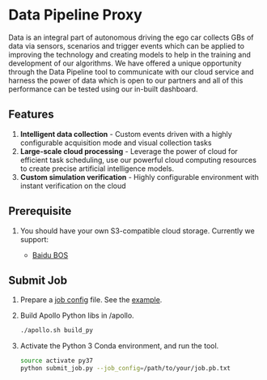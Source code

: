 # Data Pipeline Proxy

Data is an integral part of autonomous driving the ego car collects GBs of data via sensors, scenarios and trigger events which can be applied to improving the technology and creating models to help in the training and development of our algorithms.
We have offered a unique opportunity through the Data Pipeline tool to communicate with our cloud service and harness the power of data which is open to our partners and all of this performance can be tested using our in-built dashboard.

## Features
1. **Intelligent data collection** - Custom events driven with a highly configurable acquisition mode and visual collection tasks
2. **Large-scale cloud processing** - Leverage the power of cloud for efficient task scheduling, use our powerful cloud computing resources to create precise artificial intelligence models.
3. **Custom simulation verification** - Highly configurable environment with instant verification on the cloud


## Prerequisite

1. You should have your own S3-compatible cloud storage. Currently we support:

   * [Baidu BOS](https://cloud.baidu.com/doc/BOS/index.html)

## Submit Job

1. Prepare a [job config](proto/job_config.proto) file. See the
   [example](conf/example_job.pb.txt).

1. Build Apollo Python libs in /apollo.

   ```bash
   ./apollo.sh build_py
   ```

1. Activate the Python 3 Conda environment, and run the tool.

   ```bash
   source activate py37
   python submit_job.py --job_config=/path/to/your/job.pb.txt
   ```
